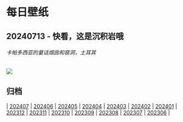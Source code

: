 # 每日壁纸

## 20240713 - 快看，这是沉积岩哦

###### 卡帕多西亚的童话烟囱和窑洞，土耳其

![](https://www.bing.com/th?id=OHR.CappadociaRocks_ZH-CN9283633861_UHD.jpg)

## 归档

| [202407](/202407/README.md)
| [202406](/202406/README.md)
| [202405](/202405/README.md)
| [202404](/202404/README.md)
| [202403](/202403/README.md)
| [202402](/202402/README.md)
| [202401](/202401/README.md)
| [202312](/202312/README.md)
| [202311](/202311/README.md)
| [202310](/202310/README.md)
| [202309](/202309/README.md)
| [202308](/202308/README.md)
| [202307](/202307/README.md)
| [202306](/202306/README.md)
|